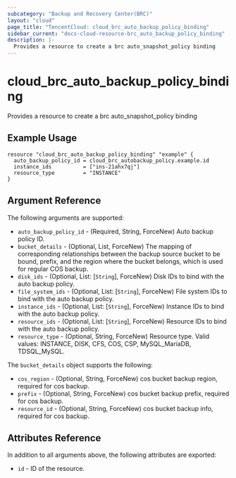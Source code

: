 ```yaml
---
subcategory: "Backup and Recovery Center(BRC)"
layout: "cloud"
page_title: "TencentCloud: cloud_brc_auto_backup_policy_binding"
sidebar_current: "docs-cloud-resource-brc_auto_backup_policy_binding"
description: |-
  Provides a resource to create a brc auto_snapshot_policy binding
---
```


# cloud_brc_auto_backup_policy_binding

Provides a resource to create a brc auto_snapshot_policy binding

## Example Usage

```hcl
resource "cloud_brc_auto_backup_policy_binding" "example" {
  auto_backup_policy_id = cloud_brc_autobackup_policy.example.id
  instance_ids          = ["ins-21ahx7qj"]
  resource_type         = "INSTANCE"
}
```

## Argument Reference

The following arguments are supported:

* `auto_backup_policy_id` - (Required, String, ForceNew) Auto backup policy ID.
* `bucket_details` - (Optional, List, ForceNew) The mapping of corresponding relationships between the backup source bucket to be bound, prefix, and the region where the bucket belongs, which is used for regular COS backup.
* `disk_ids` - (Optional, List: [`String`], ForceNew) Disk IDs to bind with the auto backup policy.
* `file_system_ids` - (Optional, List: [`String`], ForceNew) File system IDs to bind with the auto backup policy.
* `instance_ids` - (Optional, List: [`String`], ForceNew) Instance IDs to bind with the auto backup policy.
* `resource_ids` - (Optional, List: [`String`], ForceNew) Resource IDs to bind with the auto backup policy.
* `resource_type` - (Optional, String, ForceNew) Resource type. Valid values: INSTANCE, DISK, CFS, COS, CSP, MySQL_MariaDB, TDSQL_MySQL.

The `bucket_details` object supports the following:

* `cos_region` - (Optional, String, ForceNew) cos bucket backup region, required for cos backup.
* `prefix` - (Optional, String, ForceNew) cos bucket backup prefix, required for cos backup.
* `resource_id` - (Optional, String, ForceNew) cos bucket backup info, required for cos backup.

## Attributes Reference

In addition to all arguments above, the following attributes are exported:

* `id` - ID of the resource.



